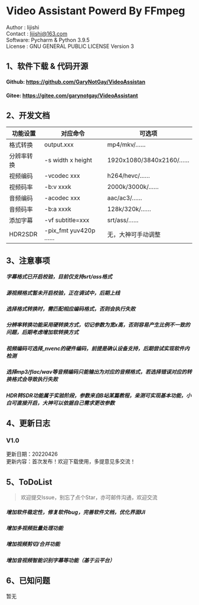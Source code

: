 # Video Assistant Powerd By FFmpeg

Author  :  lijishi  
Contact :  lijishi@163.com  
Software:  Pycharm & Python 3.9.5   
License :  GNU GENERAL PUBLIC LICENSE Version 3   

## 1、软件下载 & 代码开源 

#### Github: https://github.com/GaryNotGay/VideoAssistan
#### Gitee: https://gitee.com/garynotgay/VideoAssistant

## 2、开发文档

| 功能设置 | 对应命令 | 可选项 |
| --- | --- | --- |
| 格式转换 | output.xxx | mp4/mkv/…… |
| 分辨率转换 | -s width x height  | 1920x1080/3840x2160/…… |
| 视频编码 | -vcodec xxx | h264/hevc/…… | 
| 视频码率 | -b:v xxxk | 2000k/3000k/…… |
| 音频编码 | -acodec xxx | aac/ac3/…… |
| 音频码率 | -b:a xxxk | 128k/320k/…… |
| 添加字幕 | -vf subtitle=xxx | srt/ass/…… |
| HDR2SDR | -pix_fmt yuv420p …… | 无，大神可手动调整 |

## 3、注意事项
##### 字幕格式已开启校验，目前仅支持srt/ass格式
##### 源视频格式暂未开启校验，正在调试中，后期上线
##### 选择格式转换时，需匹配相应编码格式，否则会执行失败
##### 分辨率转换功能采用硬转换方式，切记参数为宽x高，否则容易产生比例不一致的问题，后期考虑增加软转换方式
##### 视频编码可选择_nvenc的硬件编码，前提是确认设备支持，后期尝试实现软件内检测
##### 选择mp3/flac/wav等音频编码只能输出为对应的音频格式，若选择错误对应的转换格式会导致执行失败
##### HDR转SDR功能属于实验阶段，参数来自B站某篇教程，亲测可实现基本功能，小白可直接开启，大神可以依据自己需求更改参数

## 4、更新日志

### V1.0
更新日期：20220426   
更新内容：首次发布！欢迎下载使用，多提意见多交流！   

## 5、ToDoList
> 欢迎提交Issue，别忘了点个Star，亦可邮件沟通，欢迎交流   

##### 增加软件稳定性，修复软件bug，完善软件文档，优化界面UI
##### 增加多视频批量处理功能
##### 增加视频剪切/合并功能
##### 增加音视频智能识别字幕等功能（基于云平台）


## 6、已知问题
暂无
